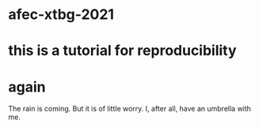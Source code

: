 # afec-xtbg-2021
# this is a tutorial for reproducibility
# again
The rain is coming. But it is of little worry. I, after all, have an umbrella with me.
